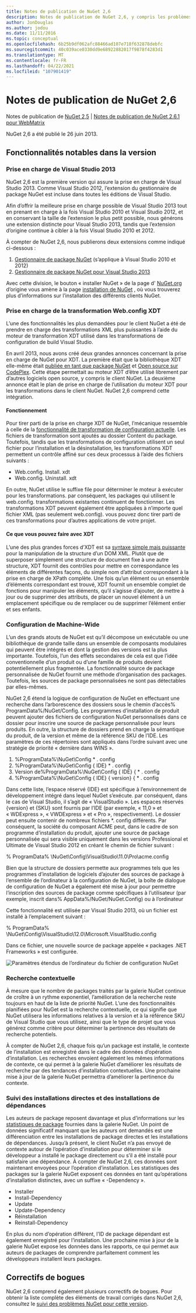 ```yaml
---
title: Notes de publication de NuGet 2,6
description: Notes de publication de NuGet 2,6, y compris les problèmes connus, les correctifs de bogues, les fonctionnalités ajoutées et DCR.
author: JonDouglas
ms.author: jodou
ms.date: 11/11/2016
ms.topic: conceptual
ms.openlocfilehash: 6b25b9df062afc88466ad107e718f632878debfc
ms.sourcegitcommit: 40c039ace0330dd9e68922882017f9878f4283d1
ms.translationtype: MT
ms.contentlocale: fr-FR
ms.lasthandoff: 04/22/2021
ms.locfileid: "107901419"
---
```

# <a name="nuget-26-release-notes"></a>Notes de publication de NuGet 2,6

Notes de publication de [NuGet 2,5](../release-notes/nuget-2.5.md)  |  [Notes de publication de NuGet 2.6.1 pour WebMatrix](../release-notes/nuget-2.6.1-for-webmatrix.md)

NuGet 2,6 a été publié le 26 juin 2013.

## <a name="notable-features-in-the-release"></a>Fonctionnalités notables dans la version

### <a name="support-for-visual-studio-2013"></a>Prise en charge de Visual Studio 2013

NuGet 2,6 est la première version qui assure la prise en charge de Visual Studio 2013. Comme Visual Studio 2012, l’extension du gestionnaire de package NuGet est incluse dans toutes les éditions de Visual Studio.

Afin d’offrir la meilleure prise en charge possible de Visual Studio 2013 tout en prenant en charge à la fois Visual Studio 2010 et Visual Studio 2012, et en conservant la taille de l’extension le plus petit possible, nous générons une extension distincte pour Visual Studio 2013, tandis que l’extension d’origine continue à cibler à la fois Visual Studio 2010 et 2012.

À compter de NuGet 2,6, nous publierons deux extensions comme indiqué ci-dessous :

1. [Gestionnaire de package NuGet](https://marketplace.visualstudio.com/items?itemName=NuGetTeam.NuGetPackageManager) (s’applique à Visual Studio 2010 et 2012)
1. [Gestionnaire de package NuGet pour Visual Studio 2013](https://marketplace.visualstudio.com/items?itemName=NuGetTeam.NuGetPackageManagerforVisualStudio2013)

Avec cette division, le bouton « installer NuGet » de la page d' [NuGet.org](https://nuget.org) d’origine vous amène à la page [installation de NuGet](../install-nuget-client-tools.md) , où vous trouverez plus d’informations sur l’installation des différents clients NuGet.

<a name="xdt"></a>

### <a name="xdt-webconfig-transformation-support"></a>Prise en charge de la transformation Web.config XDT

L’une des fonctionnalités les plus demandées pour le client NuGet a été de prendre en charge des transformations XML plus puissantes à l’aide du moteur de transformation XDT utilisé dans les transformations de configuration de build Visual Studio.

En avril 2013, nous avons créé deux grandes annonces concernant la prise en charge de NuGet pour XDT. La première était que la bibliothèque XDT elle-même était [publiée en tant que package NuGet](https://nuget.org/packages/Microsoft.Web.Xdt) et [Open source sur CodePlex](http://xdt.codeplex.com/). Cette étape permettait au moteur XDT d’être utilisé librement par d’autres logiciels open source, y compris le client NuGet. La deuxième annonce était le plan de prise en charge de l’utilisation du moteur XDT pour les transformations dans le client NuGet. NuGet 2,6 comprend cette intégration.

#### <a name="how-it-works"></a>Fonctionnement

Pour tirer parti de la prise en charge XDT de NuGet, l’mécanique ressemble à celle de la [fonctionnalité de transformation de configuration actuelle](../create-packages/source-and-config-file-transformations.md).
Les fichiers de transformation sont ajoutés au dossier Content du package. Toutefois, tandis que les transformations de configuration utilisent un seul fichier pour l’installation et la désinstallation, les transformations XDT permettent un contrôle affiné sur ces deux processus à l’aide des fichiers suivants :

- Web.config. Install. xdt
- Web.config. Uninstall. xdt

En outre, NuGet utilise le suffixe file pour déterminer le moteur à exécuter pour les transformations. par conséquent, les packages qui utilisent le web.config. transformations existantes continuent de fonctionner. Les transformations XDT peuvent également être appliquées à n’importe quel fichier XML (pas seulement web.config). vous pouvez donc tirer parti de ces transformations pour d’autres applications de votre projet.

#### <a name="what-you-can-do-with-xdt"></a>Ce que vous pouvez faire avec XDT

L’une des plus grandes forces d’XDT est sa [syntaxe simple mais puissante](/previous-versions/aspnet/dd465326(v=vs.110)) pour la manipulation de la structure d’un DOM XML. Plutôt que de superposer simplement une structure de document fixe à une autre structure, XDT fournit des contrôles pour mettre en correspondance les éléments de différentes façons, du simple nom d’attribut correspondant à la prise en charge de XPath complète. Une fois qu’un élément ou un ensemble d’éléments correspondant est trouvé, XDT fournit un ensemble complet de fonctions pour manipuler les éléments, qu’il s’agisse d’ajouter, de mettre à jour ou de supprimer des attributs, de placer un nouvel élément à un emplacement spécifique ou de remplacer ou de supprimer l’élément entier et ses enfants.

### <a name="machine-wide-configuration"></a>Configuration de Machine-Wide

L’un des grands atouts de NuGet est qu’il décompose un exécutable ou une bibliothèque de grande taille dans un ensemble de composants modulaires qui peuvent être intégrés et dont la gestion des versions est la plus importante. Toutefois, l’un des effets secondaires de cela est que l’idée conventionnelle d’un produit ou d’une famille de produits devient potentiellement plus fragmentée.
La fonctionnalité source de package personnalisée de NuGet fournit une méthode d’organisation des packages. Toutefois, les sources de package personnalisées ne sont pas détectables par elles-mêmes.

NuGet 2,6 étend la logique de configuration de NuGet en effectuant une recherche dans l’arborescence des dossiers sous le chemin d’accès% ProgramData%/NuGet/Config. Les programmes d’installation de produit peuvent ajouter des fichiers de configuration NuGet personnalisés dans ce dossier pour inscrire une source de package personnalisée pour leurs produits. En outre, la structure de dossiers prend en charge la sémantique du produit, de la version et même de la référence SKU de l’IDE. Les paramètres de ces répertoires sont appliqués dans l’ordre suivant avec une stratégie de priorité « dernière dans WINS ».

1. %ProgramData%\NuGet\Config \* . config
2. %ProgramData%\NuGet\Config \{ IDE} \* . config
3. Version de%ProgramData%\NuGet\Config \{ IDE} \{ \* . config
4. %ProgramData%\NuGet\Config \{ IDE} \{ version} \{ \* . config

Dans cette liste, l’espace réservé {IDE} est spécifique à l’environnement de développement intégré dans lequel NuGet s’exécute. par conséquent, dans le cas de Visual Studio, il s’agit de « VisualStudio ». Les espaces réservés {version} et {SKU} sont fournis par l’IDE (par exemple, « 11,0 » et « WDExpress », « VWDExpress » et « Pro », respectivement). Le dossier peut ensuite contenir de nombreux fichiers *. config différents.
Par conséquent, la société du composant ACME peut, dans le cadre de son programme d’installation du produit, ajouter une source de package personnalisée qui sera visible uniquement dans les versions Professional et Ultimate de Visual Studio 2012 en créant le chemin de fichier suivant :

% ProgramData% \NuGet\Config\VisualStudio\11.0\Pro\acme.config

Bien que la structure de dossiers permette aux programmes tels que les programmes d’installation de logiciels d’ajouter des sources de package à l’ensemble de l’ordinateur à la configuration de NuGet, la boîte de dialogue de configuration de NuGet a également été mise à jour pour permettre l’inscription des sources de package comme spécifiques à l’utilisateur (par exemple, inscrit dans% AppData%/NuGet/NuGet.Config) ou à l’ordinateur

Cette fonctionnalité est utilisée par Visual Studio 2013, où un fichier est installé à l’emplacement suivant :

% ProgramData% \NuGet\Config\VisualStudio\12.0\Microsoft.VisualStudio.config

Dans ce fichier, une nouvelle source de package appelée « packages .NET Frameworks » est configurée.

![Paramètres étendus de l’ordinateur du fichier de configuration NuGet](./media/NuGet-Config-File-Machine-Wide.png)

### <a name="contextualizing-search"></a>Recherche contextuelle

À mesure que le nombre de packages traités par la galerie NuGet continue de croître à un rythme exponentiel, l’amélioration de la recherche reste toujours en haut de la liste de priorité NuGet. L’une des fonctionnalités planifiées pour NuGet est la recherche contextuelle, ce qui signifie que NuGet utilisera les informations relatives à la version et à la référence SKU de Visual Studio que vous utilisez, ainsi que le type de projet que vous générez comme critère pour déterminer la pertinence des résultats de recherche potentiels.

À compter de NuGet 2,6, chaque fois qu’un package est installé, le contexte de l’installation est enregistré dans le cadre des données d’opération d’installation.  Les recherches envoient également les mêmes informations de contexte, ce qui permet à la galerie NuGet d’améliorer les résultats de recherche par des tendances d’installation contextuelles.  Une prochaine mise à jour de la galerie NuGet permettra d’améliorer la pertinence du contexte.

### <a name="tracking-direct-installs-vs-dependency-installs"></a>Suivi des installations directes et des installations de dépendances

Les auteurs de package reposent davantage et plus d’informations sur les [statistiques de package](http://blog.nuget.org/20130226/Introducing-Package-Statistics.html) fournies dans la galerie NuGet.  Un point de données significatif manquant que les auteurs ont demandés est une différenciation entre les installations de package directes et les installations de dépendances.  Jusqu’à présent, le client NuGet n’a pas envoyé de contexte autour de l’opération d’installation pour déterminer si le développeur a installé le package directement ou s’il a été installé pour satisfaire une dépendance.
À compter de NuGet 2,6, ces données sont maintenant envoyées pour l’opération d’installation.  Les statistiques des packages sur la galerie NuGet exposent ces données en tant qu’opérations d’installation distinctes, avec un suffixe « -Dependency ».

* Installer
* Install-Dependency
* Update
* Update-Dependency
* Réinstallation
* Reinstall-Dependency

En plus du nom d’opération différent, l’ID de package dépendant est également enregistré pour l’installation.  Une prochaine mise à jour de la galerie NuGet expose les données dans les rapports, ce qui permet aux auteurs de packages de comprendre parfaitement comment les développeurs installent leurs packages.

## <a name="bug-fixes"></a>Correctifs de bogues

NuGet 2,6 comprend également plusieurs correctifs de bogues. Pour obtenir la liste complète des éléments de travail corrigés dans NuGet 2,6, consultez le [suivi des problèmes NuGet pour cette version](https://nuget.codeplex.com/workitem/list/advanced?keyword=&status=Closed&type=All&priority=All&release=NuGet%202.6&assignedTo=All&component=All&sortField=LastUpdatedDate&sortDirection=Descending&page=0&reasonClosed=All).